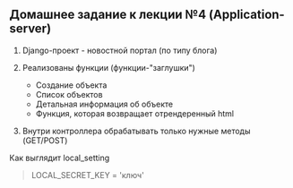 ## Домашнее задание к лекции №4 (Application-server)
1. Django-проект - новостной портал (по типу блога)
2. Реализованы функции (функции-"заглушки")
   
    - Создание объекта
    - Список объектов
    - Детальная информация об объекте
    - Функция, которая возвращает отрендеренный html
    
3. Внутри контроллера обрабатывать только нужные методы (GET/POST)

Как выглядит local_setting
> LOCAL_SECRET_KEY = 'ключ'